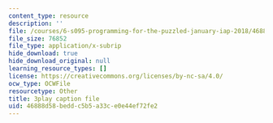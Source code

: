 ```yaml
---
content_type: resource
description: ''
file: /courses/6-s095-programming-for-the-puzzled-january-iap-2018/46888d58beddc5b5a33ce0e44ef72fe2_Fp7usgx_CvM.srt
file_size: 76852
file_type: application/x-subrip
hide_download: true
hide_download_original: null
learning_resource_types: []
license: https://creativecommons.org/licenses/by-nc-sa/4.0/
ocw_type: OCWFile
resourcetype: Other
title: 3play caption file
uid: 46888d58-bedd-c5b5-a33c-e0e44ef72fe2
---
```


